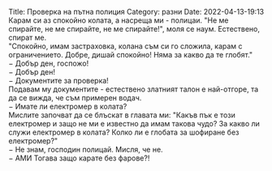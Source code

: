 Title: Проверка на пътна полиция
Category: разни
Date: 2022-04-13-19:13
Карам си аз спокойно колата, а насреща ми - полицаи. "Не ме спирайте, не ме спирайте, не ме спирайте!", моля се наум. Естествено, спират ме.  
"Спокойно, имам застраховка, колана съм си го сложила, карам с ограничението. Добре, дишай спокойно! Няма за какво да те глобят."   
&minus; Добър ден, госпожо!  
&minus; Добър ден!   
&minus; Документите за проверка!  
Подавам му документите - естествено златният талон е най-отгоре, та да се вижда, че съм примерен водач.   
&minus; Имате ли електромер в колата?   
Мислите започват да се блъскат в главата ми: "Какъв пък е този електромер и защо не ми е известно да имам такова чудо? За какво ли служи електромер в колата? Колко ли е глобата за шофиране без електромер?"  
&minus; Не знам, господин полицай. Мисля, че не.  
&minus; АМИ Тогава защо карате без фарове?!